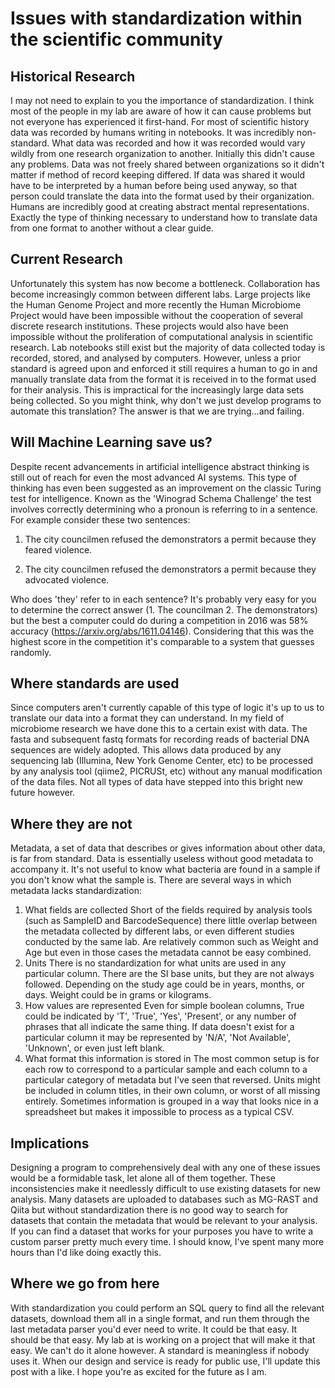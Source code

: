 # Issues with standardization within the scientific community

## Historical Research
I may not need to explain to you the importance of standardization. I think most of the people in my lab are aware of how it can cause problems but not everyone has experienced it first-hand. For most of scientific history <!--- Find a better term ---> data was recorded by humans writing in notebooks. It was incredibly non-standard. What data was recorded and how it was recorded would vary wildly from one research organization to another. Initially this didn't cause any problems. Data was not freely shared between organizations so it didn't matter if method of record keeping differed. If data was shared it would have to be interpreted by a human before being used anyway, so that person could translate the data into the format used by their organization. Humans are incredibly good at creating abstract mental representations. Exactly the type of thinking necessary to understand how to translate data from one format to another without a clear guide.

## Current Research
Unfortunately this system has now become a bottleneck. Collaboration has become increasingly common between different labs. Large projects like the Human Genome Project and more recently the Human Microbiome Project would have been impossible without the cooperation of several discrete research institutions. These projects would also have been impossible without the proliferation of computational analysis in scientific research. Lab notebooks still exist but the majority of data collected today is recorded, stored, and analysed by computers. However, unless a prior standard is agreed upon and enforced it still requires a human to go in and manually translate data from the format it is received in to the format used for their analysis. This is impractical for the increasingly large data sets being collected. So you might think, why don't we just develop programs to automate this translation? The answer is that we are trying...and failing.

## Will Machine Learning save us?
Despite recent advancements in artificial intelligence abstract thinking is still out of reach for even the most advanced AI systems. This type of thinking has even been suggested as an improvement on the classic Turing test for intelligence. Known as the 'Winograd Schema Challenge' the test involves correctly determining who a pronoun is referring to in a sentence. For example consider these two sentences:

1) The city councilmen refused the demonstrators a permit because they feared violence.

2) The city councilmen refused the demonstrators a permit because they advocated violence.

Who does 'they' refer to in each sentence?
It's probably very easy for you to determine the correct answer (1. The councilman 2. The demonstrators) but the best a computer could do during a competition in 2016 was 58% accuracy (https://arxiv.org/abs/1611.04146). Considering that this was the highest score in the competition it's comparable to a system that guesses randomly.

## Where standards are used
Since computers aren't currently capable of this type of logic it's up to us to translate our data into a format they can understand. In my field of microbiome research we have done this to a certain exist with data. The fasta and subsequent fastq formats for recording reads of bacterial DNA sequences are widely adopted. This allows data produced by any sequencing lab (Illumina, New York Genome Center, etc) to be processed by any analysis tool (qiime2, PICRUSt, etc) without any manual modification of the data files. Not all types of data have stepped into this bright new future however.

## Where they are not
Metadata, a set of data that describes or gives information about other data, is far from standard. Data is essentially useless without good metadata to accompany it. It's not useful to know what bacteria are found in a sample if you don't know what the sample is. There are several ways in which metadata lacks standardization:

1) What fields are collected
Short of the fields required by analysis tools (such as SampleID and BarcodeSequence) there little overlap between the metadata collected by different labs, or even different studies conducted by the same lab. Are relatively common such as Weight and Age but even in those cases the metadata cannot be easy combined.
2) Units
There is no standardization for what units are used in any particular column. There are the SI base units, but they are not always followed. Depending on the study age could be in years, months, or days. Weight could be in grams or kilograms.
3) How values are represented
Even for simple boolean columns, True could be indicated by 'T', 'True', 'Yes', 'Present', or any number of phrases that all indicate the same thing. If data doesn't exist for a particular column it may be represented by 'N/A', 'Not Available', 'Unknown', or even just left blank.
4) What format this information is stored in
The most common setup is for each row to correspond to a particular sample and each column to a particular category of metadata but I've seen that reversed. Units might be included in column titles, in their own column, or worst of all missing entirely. Sometimes information is grouped in a way that looks nice in a spreadsheet but makes it impossible to process as a typical CSV.

## Implications
Designing a program to comprehensively deal with any one of these issues would be a formidable task, let alone all of them together. These inconsistencies make it needlessly difficult to use existing datasets for new analysis. Many datasets are uploaded to databases such as MG-RAST and Qiita but without standardization there is no good way to search for datasets that contain the metadata that would be relevant to your analysis. If you can find a dataset that works for your purposes you have to write a custom parser pretty much every time. I should know, I've spent many more hours than I'd like doing exactly this.

## Where we go from here
With standardization you could perform an SQL query to find all the relevant datasets, download them all in a single format, and run them through the last metadata parser you'd ever need to write. It could be that easy. It should be that easy. My lab at is working on a project that will make it that easy. We can't do it alone however. A standard is meaningless if nobody uses it. When our design and service is ready for public use, I'll update this post with a like. I hope you're as excited for the future as I am.
